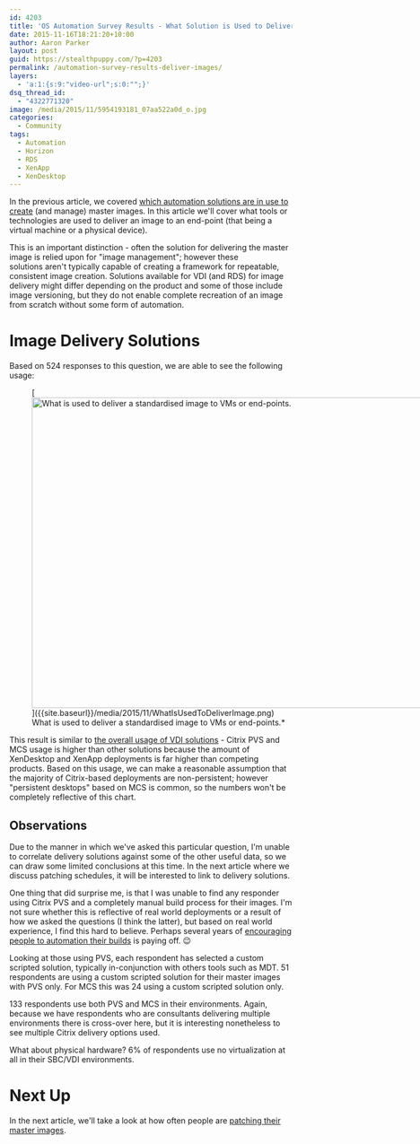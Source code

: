 ```yaml
---
id: 4203
title: 'OS Automation Survey Results - What Solution is Used to Deliver Images?'
date: 2015-11-16T18:21:20+10:00
author: Aaron Parker
layout: post
guid: https://stealthpuppy.com/?p=4203
permalink: /automation-survey-results-deliver-images/
layers:
  - 'a:1:{s:9:"video-url";s:0:"";}'
dsq_thread_id:
  - "4322771320"
image: /media/2015/11/5954193181_07aa522a0d_o.jpg
categories:
  - Community
tags:
  - Automation
  - Horizon
  - RDS
  - XenApp
  - XenDesktop
---
```

In the previous article, we covered [which automation solutions are in use to create](http://xenappblog.com/2015/os-automation-survey-results-automation-solutions/) (and manage) master images. In this article we'll cover what tools or technologies are used to deliver an image to an end-point (that being a virtual machine or a physical device).

This is an important distinction - often the solution for delivering the master image is relied upon for "image management"; however these solutions aren't typically capable of creating a framework for repeatable, consistent image creation. Solutions available for VDI (and RDS) for image delivery might differ depending on the product and some of those include image versioning, but they do not enable complete recreation of an image from scratch without some form of automation.

# Image Delivery Solutions

Based on 524 responses to this question, we are able to see the following usage:

<figure id="attachment_4205" aria-describedby="caption-attachment-4205" style="width: 1024px" class="wp-caption alignnone">[<img class="size-large wp-image-4205" src="https://stealthpuppy.com/media/2015/11/WhatIsUsedToDeliverImage-1024x554.png" alt="What is used to deliver a standardised image to VMs or end-points." width="1024" height="554" srcset="https://stealthpuppy.com/media/2015/11/WhatIsUsedToDeliverImage-1024x554.png 1024w, https://stealthpuppy.com/media/2015/11/WhatIsUsedToDeliverImage-150x81.png 150w, https://stealthpuppy.com/media/2015/11/WhatIsUsedToDeliverImage-300x162.png 300w" sizes="(max-width: 1024px) 100vw, 1024px" />]({{site.baseurl}}/media/2015/11/WhatIsUsedToDeliverImage.png)<figcaption id="caption-attachment-4205" class="wp-caption-text">What is used to deliver a standardised image to VMs or end-points.*</figure>

This result is similar to [the overall usage of VDI solutions]({{site.baseurl}}/automation-survey-results-vdi-platforms/) - Citrix PVS and MCS usage is higher than other solutions because the amount of XenDesktop and XenApp deployments is far higher than competing products. Based on this usage, we can make a reasonable assumption that the majority of Citrix-based deployments are non-persistent; however "persistent desktops" based on MCS is common, so the numbers won't be completely reflective of this chart.

## Observations

Due to the manner in which we've asked this particular question, I'm unable to correlate delivery solutions against some of the other useful data, so we can draw some limited conclusions at this time. In the next article where we discuss patching schedules, it will be interested to link to delivery solutions.

One thing that did surprise me, is that I was unable to find any responder using Citrix PVS and a completely manual build process for their images. I'm not sure whether this is reflective of real world deployments or a result of how we asked the questions (I think the latter), but based on real world experience, I find this hard to believe. Perhaps several years of [encouraging people to automation their builds]({{site.baseurl}}/hands-off-my-gold-image-a-recap-from-citrix-synergy-2013/) is paying off. 😉

Looking at those using PVS, each respondent has selected a custom scripted solution, typically in-conjunction with others tools such as MDT. 51 respondents are using a custom scripted solution for their master images with PVS only. For MCS this was 24 using a custom scripted solution only.

133 respondents use both PVS and MCS in their environments. Again, because we have respondents who are consultants delivering multiple environments there is cross-over here, but it is interesting nonetheless to see multiple Citrix delivery options used.

What about physical hardware? 6% of respondents use no virtualization at all in their SBC/VDI environments.

# Next Up

In the next article, we'll take a look at how often people are [patching their master images]({{site.baseurl}}/automation-survey-results-update-images/).

 